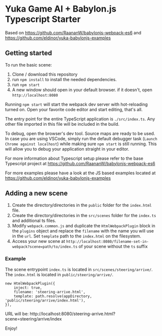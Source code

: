 # Yuka Game AI + Babylon.js Typescript Starter

Based on https://github.com/RaananW/babylonjs-webpack-es6 and https://github.com/eldinor/yuka-babylonjs-examples

## Getting started

To run the basic scene:

1. Clone / download this repository
2. run `npm install` to install the needed dependencies.
3. run `npm start`
4. A new window should open in your default browser. if it doesn't, open `http://localhost:8080`

Running `npm start` will start the webpack dev server with hot-reloading turned on. Open your favorite code editor and start editing, that's all.

The entry point for the entire TypeScript application is `./src/index.ts`. Any other file imported in this file will be included in the build.

To debug, open the browser's dev tool. Source maps are ready to be used. In case you are using VSCode, simply run the default debugger task (`Launch Chrome against localhost`) while making sure `npm start` is still running. This will allow you to debug your application straight in your editor.

For more information about Typescript setup please refer to the base Typescript project at https://github.com/RaananW/babylonjs-webpack-es6

For more examples please have a look at the JS based examples located at https://github.com/eldinor/yuka-babylonjs-examples

## Adding a new scene

1. Create the directory/directories in the `public` folder for the `index.html` file.
2. Create the directory/directories in the `src/scenes` folder for the `index.ts` and additional ts files.
3. Modify `webpack.common.js` and duplicate the `HtmlWebpackPlugin` block in the `plugins` object and replace the `filename` with the name you will use in the `url`. Set `template` path to the `index.html` on the filesystem.
4. Access your new scene at `http://localhost:8080/filename-set-in-webpack?scene=path/to/index.ts` of your scene without the `ts` suffix

### Example

The scene entrypoint `index.ts` is located in `src/scenes/steering/arrive/`. The `index.html` is located in `public/steering/arrive/`.

```
new HtmlWebpackPlugin({
    inject: true,
    filename: 'steering-arrive.html',
    template: path.resolve(appDirectory, 'public/steering/arrive/index.html'),
}),
```

URL will be:
http://localhost:8080/steering-arrive.html?scene=steering/arrive/index

Enjoy!

